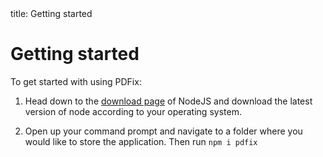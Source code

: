 <frontmatter>
  title: Getting started
</frontmatter>

<br>

# Getting started

To get started with using PDFix:

1. Head down to the [download page](https://nodejs.org/en/download/package-manager) of NodeJS and download the latest version of node according to your operating system.

2. Open up your command prompt and navigate to a folder where you would like to store the application. Then run `npm i pdfix`
